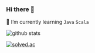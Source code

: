 ### Hi there 👋

<!--
**inho93/inho93** is a ✨ _special_ ✨ repository because its `README.md` (this file) appears on your GitHub profile.

Here are some ideas to get you started:

- 🔭 I’m currently working on ...
- 🌱 I’m currently learning ...
- 👯 I’m looking to collaborate on ...
- 🤔 I’m looking for help with ...
- 💬 Ask me about ...
- 📫 How to reach me: ...
- 😄 Pronouns: ...
- ⚡ Fun fact: ...
-->

🌱 I’m currently learning `Java` `Scala`

![github stats](https://github-readme-stats.vercel.app/api?username=inho93&show_icons=true)

[![solved.ac](http://mazassumnida.wtf/api/v2/generate_badge?boj=inho93)](https://solved.ac/inho93)
